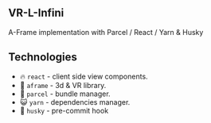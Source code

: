 ## VR-L-Infini

A-Frame implementation with Parcel / React / Yarn & Husky

## Technologies

- 🔥  `react` -  client side view components.
- 🤖  `aframe` -  3d & VR library.
- 🚄  `parcel` - bundle manager.
- 😺  `yarn` - dependencies manager.
- 🤩 `husky` - pre-commit hook
